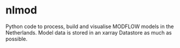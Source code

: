 # nlmod
Python code to process, build and visualise MODFLOW models in the Netherlands. Model data is stored in an xarray Datastore as much as possible.
